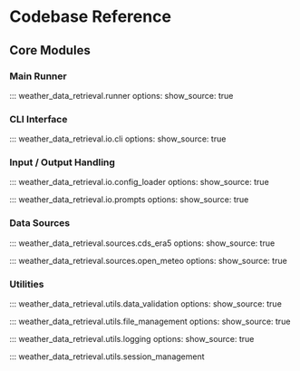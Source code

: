 # Codebase Reference

## Core Modules

### Main Runner

::: weather_data_retrieval.runner
    options:
      show_source: true

### CLI Interface
::: weather_data_retrieval.io.cli
    options:
      show_source: true

### Input / Output Handling
::: weather_data_retrieval.io.config_loader
    options:
      show_source: true

::: weather_data_retrieval.io.prompts
    options:
      show_source: true


### Data Sources
::: weather_data_retrieval.sources.cds_era5
    options:
      show_source: true

::: weather_data_retrieval.sources.open_meteo
    options:
      show_source: true

### Utilities
::: weather_data_retrieval.utils.data_validation
    options:
      show_source: true

::: weather_data_retrieval.utils.file_management
    options:
      show_source: true

::: weather_data_retrieval.utils.logging
    options:
        show_source: true

::: weather_data_retrieval.utils.session_management